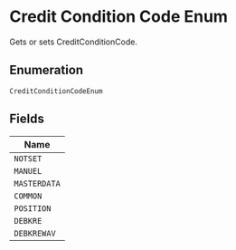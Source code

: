 
# Credit Condition Code Enum

Gets or sets CreditConditionCode.

## Enumeration

`CreditConditionCodeEnum`

## Fields

| Name |
|  --- |
| `NOTSET` |
| `MANUEL` |
| `MASTERDATA` |
| `COMMON` |
| `POSITION` |
| `DEBKRE` |
| `DEBKREWAV` |

